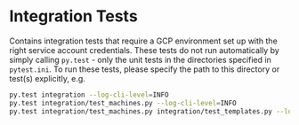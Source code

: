 # Integration Tests

Contains integration tests that require a GCP environment set up with the right
service account credentials. These tests do not run automatically by simply
calling `py.test` - only the unit tests in the directories specified in
`pytest.ini`. To run these tests, please specify the path to this directory
or test(s) explicitly, e.g.

```sh
py.test integration --log-cli-level=INFO
py.test integration/test_machines.py --log-cli-level=INFO
py.test integration/test_machines.py integration/test_templates.py --log-cli-level=INFO
```

